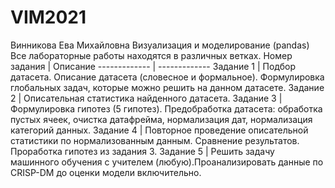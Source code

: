 # VIM2021
Винникова Ева Михайловна 
Визуализация и моделирование (pandas)
Все лабораторные работы находятся в различных ветках.
Номер задания  | Описание
------------- | -------------
Задание 1  | Подбор датасета. Описание датасета (словесное и формальное). Формулировка глобальных задач, которые можно решить на данном датасете.
Задание 2 | Описательная статистика найденного датасета. 
Задание 3  | Формулировка гипотез (5 гипотез). Предобработка датасета: обработка пустых ячеек, очистка датафрейма, нормализация дат, нормализация категорий данных.
Задание 4  | Повторное проведение описательной статистики по нормализованным данным. Сравнение результатов. Проработка гипотез из задания 3.
Задание 5  |  Решить задачу машинного обучения с учителем (любую).Проанализировать данные по CRISP-DM до оценки модели включительно.



